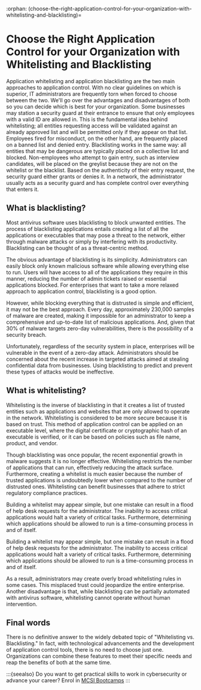 :orphan:
(choose-the-right-application-control-for-your-organization-with-whitelisting-and-blacklisting)=

# Choose the Right Application Control for your Organization with Whitelisting and Blacklisting

Application whitelisting and application blacklisting are the two main approaches to application control. With no clear guidelines on which is superior, IT administrators are frequently torn when forced to choose between the two. We'll go over the advantages and disadvantages of both so you can decide which is best for your organization. Some businesses may station a security guard at their entrance to ensure that only employees with a valid ID are allowed in. This is the fundamental idea behind whitelisting; all entities requesting access will be validated against an already approved list and will be permitted only if they appear on that list. Employees fired for misconduct, on the other hand, are frequently placed on a banned list and denied entry. Blacklisting works in the same way: all entities that may be dangerous are typically placed on a collective list and blocked. Non-employees who attempt to gain entry, such as interview candidates, will be placed on the greylist because they are not on the whitelist or the blacklist. Based on the authenticity of their entry request, the security guard either grants or denies it. In a network, the administrator usually acts as a security guard and has complete control over everything that enters it.

## What is blacklisting?

Most antivirus software uses blacklisting to block unwanted entities. The process of blacklisting applications entails creating a list of all the applications or executables that may pose a threat to the network, either through malware attacks or simply by interfering with its productivity. Blacklisting can be thought of as a threat-centric method.

The obvious advantage of blacklisting is its simplicity. Administrators can easily block only known malicious software while allowing everything else to run. Users will have access to all of the applications they require in this manner, reducing the number of admin tickets raised or essential applications blocked. For enterprises that want to take a more relaxed approach to application control, blacklisting is a good option.

However, while blocking everything that is distrusted is simple and efficient, it may not be the best approach. Every day, approximately 230,000 samples of malware are created, making it impossible for an administrator to keep a comprehensive and up-to-date list of malicious applications. And, given that 30% of malware targets zero-day vulnerabilities, there is the possibility of a security breach.

Unfortunately, regardless of the security system in place, enterprises will be vulnerable in the event of a zero-day attack. Administrators should be concerned about the recent increase in targeted attacks aimed at stealing confidential data from businesses. Using blacklisting to predict and prevent these types of attacks would be ineffective.

## What is whitelisting?

Whitelisting is the inverse of blacklisting in that it creates a list of trusted entities such as applications and websites that are only allowed to operate in the network. Whitelisting is considered to be more secure because it is based on trust. This method of application control can be applied on an executable level, where the digital certificate or cryptographic hash of an executable is verified, or it can be based on policies such as file name, product, and vendor.

Though blacklisting was once popular, the recent exponential growth in malware suggests it is no longer effective. Whitelisting restricts the number of applications that can run, effectively reducing the attack surface. Furthermore, creating a whitelist is much easier because the number of trusted applications is undoubtedly lower when compared to the number of distrusted ones. Whitelisting can benefit businesses that adhere to strict regulatory compliance practices.

Building a whitelist may appear simple, but one mistake can result in a flood of help desk requests for the administrator. The inability to access critical applications would halt a variety of critical tasks. Furthermore, determining which applications should be allowed to run is a time-consuming process in and of itself.

Building a whitelist may appear simple, but one mistake can result in a flood of help desk requests for the administrator. The inability to access critical applications would halt a variety of critical tasks. Furthermore, determining which applications should be allowed to run is a time-consuming process in and of itself.

As a result, administrators may create overly broad whitelisting rules in some cases. This misplaced trust could jeopardize the entire enterprise. Another disadvantage is that, while blacklisting can be partially automated with antivirus software, whitelisting cannot operate without human intervention.

## Final words

There is no definitive answer to the widely debated topic of "Whitelisting vs. Blacklisting." In fact, with technological advancements and the development of application control tools, there is no need to choose just one. Organizations can combine these features to meet their specific needs and reap the benefits of both at the same time.

:::{seealso}
Do you want to get practical skills to work in cybersecurity or advance your career? Enrol in [MCSI Bootcamps](https://www.mosse-institute.com/bootcamps.html)
:::
